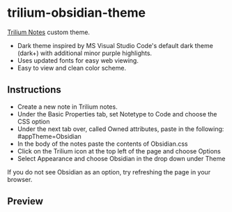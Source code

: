 # trilium-obsidian-theme
[Trilium Notes](https://github.com/zadam/trilium) custom theme.
- Dark theme inspired by MS Visual Studio Code's default dark theme (dark+) with additional minor purple highlights.
- Uses updated fonts for easy web viewing. 
- Easy to view and clean color scheme.

## Instructions
- Create a new note in Trilium notes.
- Under the Basic Properties tab, set Notetype to Code and choose the CSS option
- Under the next tab over, called Owned attributes, paste in the following: #appTheme=Obsidian 
- In the body of the notes paste the contents of Obsidian.css
- Click on the Trilium icon at the top left of the page and choose Options
- Select Appearance and choose Obsidian in the drop down under Theme

If you do not see Obsidian as an option, try refreshing the page in your browser. 

## Preview
